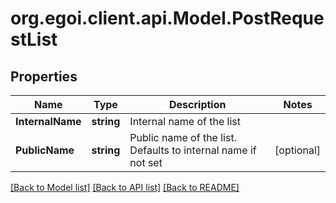 # org.egoi.client.api.Model.PostRequestList
## Properties

Name | Type | Description | Notes
------------ | ------------- | ------------- | -------------
**InternalName** | **string** | Internal name of the list | 
**PublicName** | **string** | Public name of the list. Defaults to internal name if not set | [optional] 

[[Back to Model list]](../README.md#documentation-for-models) [[Back to API list]](../README.md#documentation-for-api-endpoints) [[Back to README]](../README.md)

